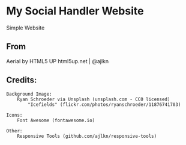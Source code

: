 # My Social Handler Website

Simple Website

## From

Aerial by HTML5 UP
html5up.net | @ajlkn

## Credits:

	Background Image:
		Ryan Schroeder via Unsplash (unsplash.com - CC0 licensed)
			"Icefields" (flickr.com/photos/ryanschroeder/11876741703)

	Icons:
		Font Awesome (fontawesome.io)

	Other:
		Responsive Tools (github.com/ajlkn/responsive-tools)